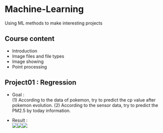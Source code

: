 # Machine-Learning
Using ML methods to make interesting projects
>
## Course content
- Introduction
- Image files and file types
- Image showing
- Point processing
>

## Project01 : Regression
- Goal :       
(1) According to the data of pokemon, try to predict the cp value after pokemon evolution.
(2) According to the sensor data, try to predict the PM2.5 by today information.
>
- Result :      
![](https://github.com/tailer954/Machine-Learning/blob/master/01_Regression/Image/Regression%20(One%20Order).png)![](https://github.com/tailer954/Machine-Learning/blob/master/01_Regression/Image/Regression%20(Second%20Order).png)![](https://github.com/tailer954/Machine-Learning/blob/master/01_Regression/Image/Regression%20(Third%20Order).png)
>
